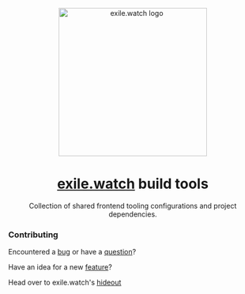 <p align="center">
  <a href="https://exile.watch">
    <img alt="exile.watch logo" src="https://avatars.githubusercontent.com/u/158840748?s=400&u=4c73ba2a9a2ebc70b01c6303d41e8571df84ec37&v=4" width="300" />
  </a>
</p>
<h1 align="center">
  <a href="#">exile.watch</a> build tools
</h1>
<p align="center">
    Collection of shared frontend tooling configurations and project dependencies.
</p>

### Contributing
Encountered a [bug](https://github.com/exile-watch/hideout/issues) or have a [question](https://github.com/exile-watch/hideout/discussions)?

Have an idea for a new [feature](https://github.com/exile-watch/hideout/discussions/categories/ideas)?

Head over to exile.watch's [hideout](https://github.com/exile-watch/hideout)